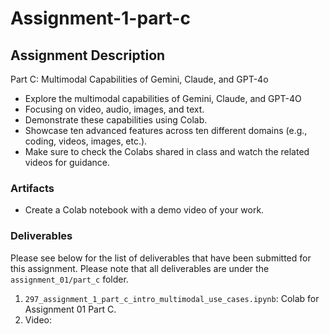 # Assignment-1-part-c

## Assignment Description

Part C: Multimodal Capabilities of Gemini, Claude, and GPT-4o

- Explore the multimodal capabilities of Gemini, Claude, and GPT-4O
- Focusing on video, audio, images, and text.
- Demonstrate these capabilities using Colab.
- Showcase ten advanced features across ten different domains (e.g., coding, videos, images, etc.).
- Make sure to check the Colabs shared in class and watch the related videos for guidance.

### Artifacts

- Create a Colab notebook with a demo video of your work.

### Deliverables

Please see below for the list of deliverables that have been submitted for this assignment. Please note that all deliverables are under the `assignment_01/part_c` folder.

1. `297_assignment_1_part_c_intro_multimodal_use_cases.ipynb`: Colab for Assignment 01 Part C.
2. Video: 
